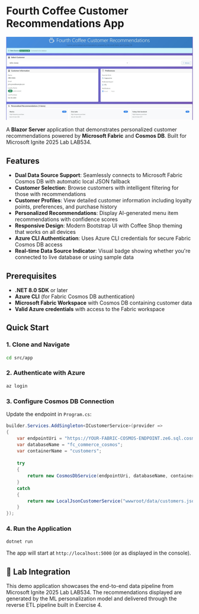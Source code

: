 # Fourth Coffee Customer Recommendations App

![Fourth Coffee Banner](img/fourth-coffee-app.png)

A **Blazor Server** application that demonstrates personalized customer recommendations powered by **Microsoft Fabric** and **Cosmos DB**. Built for Microsoft Ignite 2025 Lab LAB534.

## Features

- **Dual Data Source Support**: Seamlessly connects to Microsoft Fabric Cosmos DB with automatic local JSON fallback
- **Customer Selection**: Browse customers with intelligent filtering for those with recommendations
- **Customer Profiles**: View detailed customer information including loyalty points, preferences, and purchase history
- **Personalized Recommendations**: Display AI-generated menu item recommendations with confidence scores
- **Responsive Design**: Modern Bootstrap UI with Coffee Shop theming that works on all devices
- **Azure CLI Authentication**: Uses Azure CLI credentials for secure Fabric Cosmos DB access
- **Real-time Data Source Indicator**: Visual badge showing whether you're connected to live database or using sample data

## Prerequisites

- **.NET 8.0 SDK** or later
- **Azure CLI** (for Fabric Cosmos DB authentication)
- **Microsoft Fabric Workspace** with Cosmos DB containing customer data
- **Valid Azure credentials** with access to the Fabric workspace

## Quick Start

### 1. Clone and Navigate
```bash
cd src/app
```

### 2. Authenticate with Azure
```bash
az login
```

### 3. Configure Cosmos DB Connection
Update the endpoint in `Program.cs`:
```csharp
builder.Services.AddSingleton<ICustomerService>(provider =>
{
    var endpointUri = "https://YOUR-FABRIC-COSMOS-ENDPOINT.ze6.sql.cosmos.fabric.microsoft.com:443/";
    var databaseName = "fc_commerce_cosmos";
    var containerName = "customers";
    
    try
    {
        return new CosmosDbService(endpointUri, databaseName, containerName);
    }
    catch
    {
        return new LocalJsonCustomerService("wwwroot/data/customers.json");
    }
});
```

### 4. Run the Application
```bash
dotnet run
```

The app will start at `http://localhost:5000` (or as displayed in the console).


## 🧪 Lab Integration

This demo application showcases the end-to-end data pipeline from Microsoft Ignite 2025 Lab LAB534.
The recommendations displayed are generated by the ML personalization model and delivered through the reverse ETL pipeline built in Exercise 4.